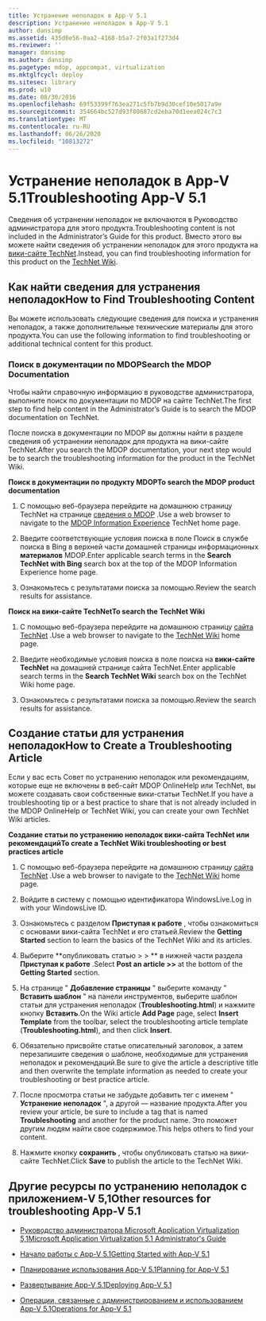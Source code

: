```yaml
---
title: Устранение неполадок в App-V 5.1
description: Устранение неполадок в App-V 5.1
author: dansimp
ms.assetid: 435d0e56-0aa2-4168-b5a7-2f03a1f273d4
ms.reviewer: ''
manager: dansimp
ms.author: dansimp
ms.pagetype: mdop, appcompat, virtualization
ms.mktglfcycl: deploy
ms.sitesec: library
ms.prod: w10
ms.date: 08/30/2016
ms.openlocfilehash: 69f53399f763ea271c5fb7b9d30cef10e5017a9e
ms.sourcegitcommit: 354664bc527d93f80687cd2eba70d1eea024c7c3
ms.translationtype: MT
ms.contentlocale: ru-RU
ms.lasthandoff: 06/26/2020
ms.locfileid: "10813272"
---
```

# <span data-ttu-id="89448-103">Устранение неполадок в App-V 5.1</span><span class="sxs-lookup"><span data-stu-id="89448-103">Troubleshooting App-V 5.1</span></span>


<span data-ttu-id="89448-104">Сведения об устранении неполадок не включаются в Руководство администратора для этого продукта.</span><span class="sxs-lookup"><span data-stu-id="89448-104">Troubleshooting content is not included in the Administrator’s Guide for this product.</span></span> <span data-ttu-id="89448-105">Вместо этого вы можете найти сведения об устранении неполадок для этого продукта на [вики-сайте TechNet](https://go.microsoft.com/fwlink/p/?LinkId=224905).</span><span class="sxs-lookup"><span data-stu-id="89448-105">Instead, you can find troubleshooting information for this product on the [TechNet Wiki](https://go.microsoft.com/fwlink/p/?LinkId=224905).</span></span>

## <span data-ttu-id="89448-106">Как найти сведения для устранения неполадок</span><span class="sxs-lookup"><span data-stu-id="89448-106">How to Find Troubleshooting Content</span></span>


<span data-ttu-id="89448-107">Вы можете использовать следующие сведения для поиска и устранения неполадок, а также дополнительные технические материалы для этого продукта.</span><span class="sxs-lookup"><span data-stu-id="89448-107">You can use the following information to find troubleshooting or additional technical content for this product.</span></span>

### <span data-ttu-id="89448-108">Поиск в документации по MDOP</span><span class="sxs-lookup"><span data-stu-id="89448-108">Search the MDOP Documentation</span></span>

<span data-ttu-id="89448-109">Чтобы найти справочную информацию в руководстве администратора, выполните поиск по документации по MDOP на сайте TechNet.</span><span class="sxs-lookup"><span data-stu-id="89448-109">The first step to find help content in the Administrator’s Guide is to search the MDOP documentation on TechNet.</span></span>

<span data-ttu-id="89448-110">После поиска в документации по MDOP вы должны найти в разделе сведения об устранении неполадок для продукта на вики-сайте TechNet.</span><span class="sxs-lookup"><span data-stu-id="89448-110">After you search the MDOP documentation, your next step would be to search the troubleshooting information for the product in the TechNet Wiki.</span></span>

**<span data-ttu-id="89448-111">Поиск в документации по продукту MDOP</span><span class="sxs-lookup"><span data-stu-id="89448-111">To search the MDOP product documentation</span></span>**

1.  <span data-ttu-id="89448-112">С помощью веб-браузера перейдите на домашнюю страницу TechNet на странице [сведения о MDOP](https://go.microsoft.com/fwlink/?LinkId=236032) .</span><span class="sxs-lookup"><span data-stu-id="89448-112">Use a web browser to navigate to the [MDOP Information Experience](https://go.microsoft.com/fwlink/?LinkId=236032) TechNet home page.</span></span>

2.  <span data-ttu-id="89448-113">Введите соответствующие условия поиска в поле Поиск в службе поиска в Bing в верхней части домашней страницы информационных **материалов** MDOP.</span><span class="sxs-lookup"><span data-stu-id="89448-113">Enter applicable search terms in the **Search TechNet with Bing** search box at the top of the MDOP Information Experience home page.</span></span>

3.  <span data-ttu-id="89448-114">Ознакомьтесь с результатами поиска за помощью.</span><span class="sxs-lookup"><span data-stu-id="89448-114">Review the search results for assistance.</span></span>

**<span data-ttu-id="89448-115">Поиск на вики-сайте TechNet</span><span class="sxs-lookup"><span data-stu-id="89448-115">To search the TechNet Wiki</span></span>**

1.  <span data-ttu-id="89448-116">С помощью веб-браузера перейдите на домашнюю страницу [сайта TechNet](https://go.microsoft.com/fwlink/p/?LinkId=224905) .</span><span class="sxs-lookup"><span data-stu-id="89448-116">Use a web browser to navigate to the [TechNet Wiki](https://go.microsoft.com/fwlink/p/?LinkId=224905) home page.</span></span>

2.  <span data-ttu-id="89448-117">Введите необходимые условия поиска в поле поиска на **вики-сайте TechNet** на домашней странице сайта TechNet.</span><span class="sxs-lookup"><span data-stu-id="89448-117">Enter applicable search terms in the **Search TechNet Wiki** search box on the TechNet Wiki home page.</span></span>

3.  <span data-ttu-id="89448-118">Ознакомьтесь с результатами поиска за помощью.</span><span class="sxs-lookup"><span data-stu-id="89448-118">Review the search results for assistance.</span></span>

## <span data-ttu-id="89448-119">Создание статьи для устранения неполадок</span><span class="sxs-lookup"><span data-stu-id="89448-119">How to Create a Troubleshooting Article</span></span>


<span data-ttu-id="89448-120">Если у вас есть Совет по устранению неполадок или рекомендациям, которые еще не включены в веб-сайт MDOP OnlineHelp или TechNet, вы можете создавать свои собственные вики-статьи TechNet.</span><span class="sxs-lookup"><span data-stu-id="89448-120">If you have a troubleshooting tip or a best practice to share that is not already included in the MDOP OnlineHelp or TechNet Wiki, you can create your own TechNet Wiki articles.</span></span>

**<span data-ttu-id="89448-121">Создание статьи по устранению неполадок вики-сайта TechNet или рекомендаций</span><span class="sxs-lookup"><span data-stu-id="89448-121">To create a TechNet Wiki troubleshooting or best practices article</span></span>**

1.  <span data-ttu-id="89448-122">С помощью веб-браузера перейдите на домашнюю страницу [сайта TechNet](https://go.microsoft.com/fwlink/p/?LinkId=224905) .</span><span class="sxs-lookup"><span data-stu-id="89448-122">Use a web browser to navigate to the [TechNet Wiki](https://go.microsoft.com/fwlink/p/?LinkId=224905) home page.</span></span>

2.  <span data-ttu-id="89448-123">Войдите в систему с помощью идентификатора WindowsLive.</span><span class="sxs-lookup"><span data-stu-id="89448-123">Log in with your WindowsLive ID.</span></span>

3.  <span data-ttu-id="89448-124">Ознакомьтесь с разделом **Приступая к работе** , чтобы ознакомиться с основами вики-сайта TechNet и его статьей.</span><span class="sxs-lookup"><span data-stu-id="89448-124">Review the **Getting Started** section to learn the basics of the TechNet Wiki and its articles.</span></span>

4.  <span data-ttu-id="89448-125">Выберите \*\*опубликовать статью &gt; &gt; \*\* в нижней части раздела **Приступая к работе** .</span><span class="sxs-lookup"><span data-stu-id="89448-125">Select **Post an article &gt;&gt;** at the bottom of the **Getting Started** section.</span></span>

5.  <span data-ttu-id="89448-126">На странице " **Добавление страницы** " выберите команду " **Вставить шаблон** " на панели инструментов, выберите шаблон статьи для устранения неполадок (**Troubleshooting.html**) и нажмите кнопку **Вставить**.</span><span class="sxs-lookup"><span data-stu-id="89448-126">On the Wiki article **Add Page** page, select **Insert Template** from the toolbar, select the troubleshooting article template (**Troubleshooting.html**), and then click **Insert**.</span></span>

6.  <span data-ttu-id="89448-127">Обязательно присвойте статье описательный заголовок, а затем перезапишите сведения о шаблоне, необходимые для устранения неполадок и рекомендаций.</span><span class="sxs-lookup"><span data-stu-id="89448-127">Be sure to give the article a descriptive title and then overwrite the template information as needed to create your troubleshooting or best practice article.</span></span>

7.  <span data-ttu-id="89448-128">После просмотра статьи не забудьте добавить тег с именем " **Устранение неполадок** ", а другой — название продукта.</span><span class="sxs-lookup"><span data-stu-id="89448-128">After you review your article, be sure to include a tag that is named **Troubleshooting** and another for the product name.</span></span> <span data-ttu-id="89448-129">Это поможет другим людям найти свое содержимое.</span><span class="sxs-lookup"><span data-stu-id="89448-129">This helps others to find your content.</span></span>

8.  <span data-ttu-id="89448-130">Нажмите кнопку **сохранить** , чтобы опубликовать статью на вики-сайте TechNet.</span><span class="sxs-lookup"><span data-stu-id="89448-130">Click **Save** to publish the article to the TechNet Wiki.</span></span>

## <span data-ttu-id="89448-131">Другие ресурсы по устранению неполадок с приложением-V 5,1</span><span class="sxs-lookup"><span data-stu-id="89448-131">Other resources for troubleshooting App-V 5.1</span></span>


-   [<span data-ttu-id="89448-132">Руководство администратора Microsoft Application Virtualization 5,1</span><span class="sxs-lookup"><span data-stu-id="89448-132">Microsoft Application Virtualization 5.1 Administrator's Guide</span></span>](microsoft-application-virtualization-51-administrators-guide.md)

-   [<span data-ttu-id="89448-133">Начало работы с App-V 5.1</span><span class="sxs-lookup"><span data-stu-id="89448-133">Getting Started with App-V 5.1</span></span>](getting-started-with-app-v-51.md)

-   [<span data-ttu-id="89448-134">Планирование использования App-V 5.1</span><span class="sxs-lookup"><span data-stu-id="89448-134">Planning for App-V 5.1</span></span>](planning-for-app-v-51.md)

-   [<span data-ttu-id="89448-135">Развертывание App-V 5.1</span><span class="sxs-lookup"><span data-stu-id="89448-135">Deploying App-V 5.1</span></span>](deploying-app-v-51.md)

-   [<span data-ttu-id="89448-136">Операции, связанные с администрированием и использованием App-V 5.1</span><span class="sxs-lookup"><span data-stu-id="89448-136">Operations for App-V 5.1</span></span>](operations-for-app-v-51.md)






 

 






